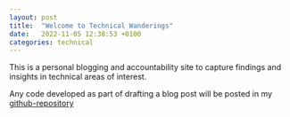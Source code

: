 ```yaml
---
layout: post
title:  "Welcome to Technical Wanderings"
date:   2022-11-05 12:38:53 +0100
categories: technical
---
```

This is a personal blogging and accountability site to capture findings and insights in technical areas of interest. 

Any code developed as part of drafting a blog post will be posted in my [github-repository](https://github.com/timothyosullivan)
